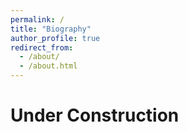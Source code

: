 ```yaml
---
permalink: /
title: "Biography"
author_profile: true
redirect_from: 
  - /about/
  - /about.html
---
```

# Under Construction
